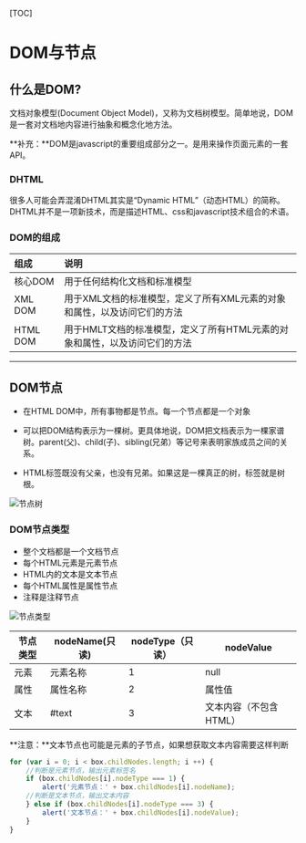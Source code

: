 [TOC]



# DOM与节点

## 什么是DOM?

文档对象模型(Document Object Model)，又称为文档树模型。简单地说，DOM是一套对文档地内容进行抽象和概念化地方法。

**补充：**DOM是javascript的重要组成部分之一。是用来操作页面元素的一套API。

### DHTML

很多人可能会弄混淆DHTML其实是“Dynamic HTML”（动态HTML）的简称。DHTML并不是一项新技术，而是描述HTML、css和javascript技术组合的术语。



### DOM的组成

| **组成**   | **说明**                                   |
| :------- | :--------------------------------------- |
| 核心DOM    | 用于任何结构化文档和标准模型                           |
| XML DOM  | 用于XML文档的标准模型，定义了所有XML元素的对象和属性，以及访问它们的方法  |
| HTML DOM | 用于HMLT文档的标准模型，定义了所有HTML元素的对象和属性，以及访问它们的方法 |



---

## DOM节点

- 在HTML DOM中，所有事物都是节点。每一个节点都是一个对象

- 可以把DOM结构表示为一棵树。更具体地说，DOM把文档表示为一棵家谱树。parent(父)、child(子)、sibling(兄弟）等记号来表明家族成员之间的关系。
- HTML标签既没有父亲，也没有兄弟。如果这是一棵真正的树，<HTML>标签就是树根。


![节点树](E:\博客文档\DOM\节点树.jpg)







### DOM节点类型

- 整个文档都是一个文档节点
- 每个HTML元素是元素节点
- HTML内的文本是文本节点
- 每个HTML属性是属性节点
- 注释是注释节点


![节点类型](E:\博客文档\DOM\节点类型.jpg)





| 节点类型 | nodeName(只读) | nodeType（只读） | nodeValue     |
| ---- | ------------ | ------------ | ------------- |
| 元素   | 元素名称         | 1            | null          |
| 属性   | 属性名称         | 2            | 属性值           |
| 文本   | #text        | 3            | 文本内容（不包含HTML） |



**注意：**文本节点也可能是元素的子节点，如果想获取文本内容需要这样判断

```javascript
for (var i = 0; i < box.childNodes.length; i ++) {
	//判断是元素节点，输出元素标签名
	if (box.childNodes[i].nodeType === 1) {
		alert('元素节点：' + box.childNodes[i].nodeName);
	//判断是文本节点，输出文本内容
	} else if (box.childNodes[i].nodeType === 3) {
		alert('文本节点：' + box.childNodes[i].nodeValue);
	}
}
```

